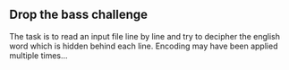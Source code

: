 ## Drop the bass challenge

The task is to read an input file line by line and try to decipher the english word which is hidden behind each line. Encoding may have been applied multiple times...
